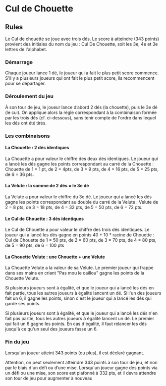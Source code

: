 # Cul de Chouette

## Rules

Le Cul de chouette se joue avec trois dés. Le score à atteindre (343 points) provient des initiales du nom du jeu : Cul De Chouette, soit les 3e, 4e et 3e lettres de l'alphabet.

### Démarrage

Chaque joueur lance 1 dé, le joueur qui a fait le plus petit score commence. S'il y a plusieurs joueurs qui ont fait le plus petit score, ils recommencent pour se départager.

### Déroulement du jeu
À son tour de jeu, le joueur lance d’abord 2 dés (la chouette), puis le 3e dé (le cul). On applique alors la règle correspondant à la combinaison formée par les trois dés (cf. ci-dessous), sans tenir compte de l'ordre dans lequel les dés ont été tirés.

### Les combinaisons

#### La Chouette : 2 dés identiques
La Chouette a pour valeur le chiffre des deux dés identiques. Le joueur qui a lancé les dés gagne les points correspondant au carré de la Chouette : Chouette de 1 = 1 pt, de 2 = 4pts, de 3 = 9 pts, de 4 = 16 pts, de 5 = 25 pts, de 6 = 36 pts.

#### La Velute : la somme de 2 dés = le 3e dé
La Velute a pour valeur le chiffre du 3e dé. Le joueur qui a lancé les dés gagne les points correspondant au double du carré de la Velute : Velute de 2 = 8 pts, de 3 = 18 pts, de 4 = 32 pts, de 5 = 50 pts, de 6 = 72 pts.

#### Le Cul de Chouette : 3 dés identiques
Le Cul de Chouette a pour valeur le chiffre des trois dés identiques. Le joueur qui a lancé les dés gagne en points 40 + 10 * racine de Chouette : Cul de Chouette de 1 = 50 pts, de 2 = 60 pts, de 3 = 70 pts, de 4 = 80 pts, de 5 = 90 pts, de 6 = 100 pts

#### La Chouette Velute : une Chouette + une Velute
La Chouette Velute a la valeur de sa Velute.
Le premier joueur qui frappe dans ses mains en criant "Pas mou le caillou" gagne les points de la Chouette Velute.

Si plusieurs joueurs sont à égalité, et que le joueur qui a lancé les dés en fait partie, tous les autres joueurs à égalité lancent un dé. Si l'un des joueurs fait un 6, il gagne les points, sinon c'est le joueur qui a lancé les dés qui garde ses points.

Si plusieurs joueurs sont à égalité, et que le joueur qui a lancé les dés n'en fait pas partie, tous les autres joueurs à égalité lancent un dé. Le premier qui fait un 6 gagne les points. En cas d'égalité, il faut relancer les dés jusqu'à ce qu'un seul des joueurs fasse un 6.

### Fin du jeu
Lorsqu'un joueur atteint 343 points (ou plus), il est déclaré gagnant.

Attention, on peut seulement atteindre 343 points à son tour de jeu, et non par le biais d'un défi ou d’une mise. Lorsqu'un joueur gagne des points via un défi ou une mise, son score est plafonné à 332 pts, et il devra attendre son tour de jeu pour augmenter à nouveau
